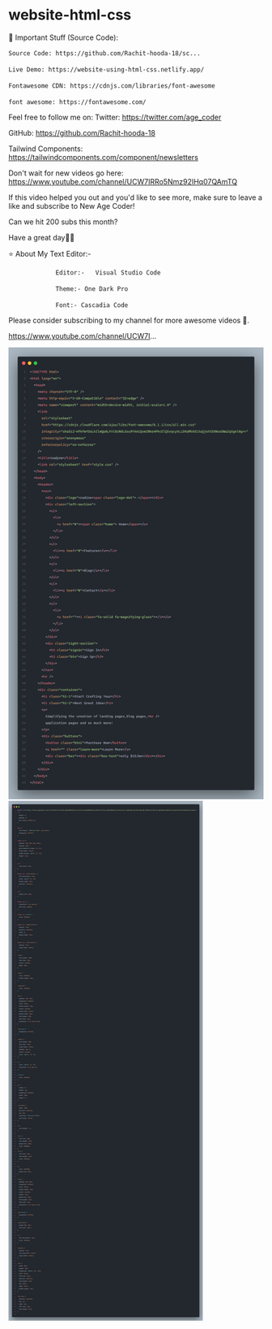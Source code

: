 # website-html-css

📁 Important Stuff (Source Code):

	Source Code: https://github.com/Rachit-hooda-18/sc...
	 
 	Live Demo: https://website-using-html-css.netlify.app/
	
 	Fontawesome CDN: https://cdnjs.com/libraries/font-awesome
	
 	font awesome: https://fontawesome.com/

Feel free to follow me on:
Twitter: https://twitter.com/age_coder

GitHub: https://github.com/Rachit-hooda-18

Tailwind Components: https://tailwindcomponents.com/component/newsletters

Don't wait for new videos go here: https://www.youtube.com/channel/UCW7IRRo5Nmz92IHq07QAmTQ

If this video helped you out and you'd like to see more, make sure to leave a like and subscribe to New Age Coder!

Can we hit 200 subs this month?

Have a great day💖😀

⭐ About My Text Editor:-

                 Editor:-   Visual Studio Code
		 
                 Theme:- One Dark Pro
		 
                 Font:- Cascadia Code

Please consider subscribing to my channel for more awesome videos 🙏.

https://www.youtube.com/channel/UCW7I...

![alt text](https://github.com/Rachit-hooda-18/website-html-css/blob/main/code.png)
![alt text](https://github.com/Rachit-hooda-18/website-html-css/blob/main/code-1.png)
